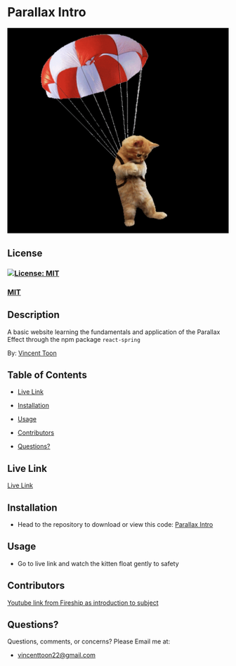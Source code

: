 # Parallax Intro

![Cat using a parachute](./src/assets/Readme.jpg)

## License

### [![License: MIT](https://img.shields.io/badge/License-MIT-yellow.svg)](https://opensource.org/licenses/MIT)

### [MIT](https://opensource.org/licenses/MIT)

## Description

A basic website learning the fundamentals and application of the Parallax Effect through the npm package `react-spring`

By: [Vincent Toon](https://github.com/Vincenttoon)

## Table of Contents

- [Live Link](#live-link)

- [Installation](#installation)

- [Usage](#usage)

- [Contributors](#contributors)

- [Questions?](#questions)

## Live Link

[Live Link](https://parallaxintro-vwtd.vercel.app/)

## Installation

- Head to the repository to download or view this code: [Parallax Intro](https://github.com/Vincenttoon/parallax-intro)

## Usage

- Go to live link and watch the kitten float gently to safety

## Contributors

[Youtube link from Fireship as introduction to subject](https://www.youtube.com/watch?v=UgIwjLg4ONk)

## Questions?

Questions, comments, or concerns? Please Email me at:

- vincenttoon22@gmail.com
